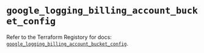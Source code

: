 # `google_logging_billing_account_bucket_config`

Refer to the Terraform Registory for docs: [`google_logging_billing_account_bucket_config`](https://www.terraform.io/docs/providers/google/r/logging_billing_account_bucket_config).
